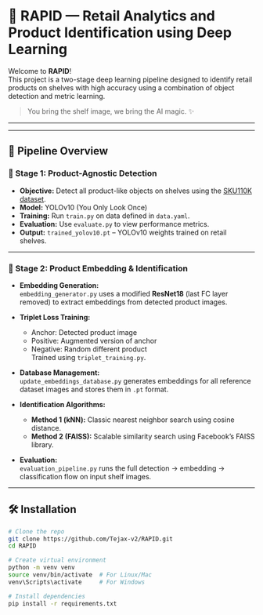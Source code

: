 # 🛒 RAPID — Retail Analytics and Product Identification using Deep Learning

Welcome to **RAPID**!  
This project is a two-stage deep learning pipeline designed to identify retail products on shelves with high accuracy using a combination of object detection and metric learning.

> You bring the shelf image, we bring the AI magic. ✨

---


---

## 🚀 Pipeline Overview

### 🧠 Stage 1: Product-Agnostic Detection

- **Objective:** Detect all product-like objects on shelves using the [SKU110K dataset](https://github.com/eg4000/SKU110K_CVPR19).
- **Model:** YOLOv10 (You Only Look Once)
- **Training:** Run `train.py` on data defined in `data.yaml`.
- **Evaluation:** Use `evaluate.py` to view performance metrics.
- **Output:** `trained_yolov10.pt` – YOLOv10 weights trained on retail shelves.

---

### 💎 Stage 2: Product Embedding & Identification

- **Embedding Generation:**  
  `embedding_generator.py` uses a modified **ResNet18** (last FC layer removed) to extract embeddings from detected product images.

- **Triplet Loss Training:**  
  - Anchor: Detected product image  
  - Positive: Augmented version of anchor  
  - Negative: Random different product  
  Trained using `triplet_training.py`.

- **Database Management:**  
  `update_embeddings_database.py` generates embeddings for all reference dataset images and stores them in `.pt` format.

- **Identification Algorithms:**
  - **Method 1 (kNN):** Classic nearest neighbor search using cosine distance.
  - **Method 2 (FAISS):** Scalable similarity search using Facebook’s FAISS library.

- **Evaluation:**  
  `evaluation_pipeline.py` runs the full detection → embedding → classification flow on input shelf images.

---

## 🛠️ Installation

```bash
# Clone the repo
git clone https://github.com/Tejax-v2/RAPID.git
cd RAPID

# Create virtual environment
python -m venv venv
source venv/bin/activate  # For Linux/Mac
venv\Scripts\activate     # For Windows

# Install dependencies
pip install -r requirements.txt

